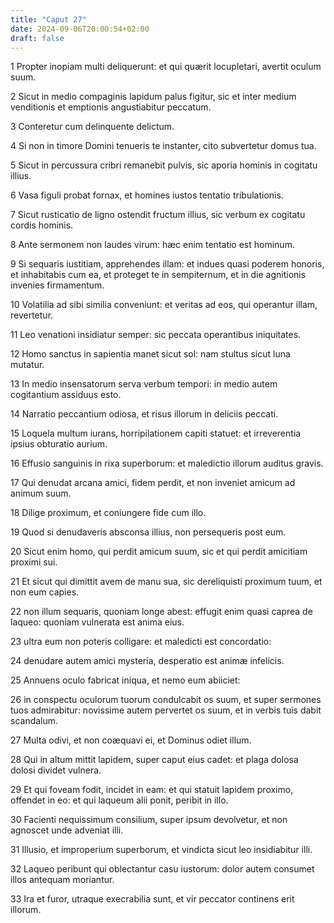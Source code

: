 ```yaml
---
title: "Caput 27"
date: 2024-09-06T20:00:54+02:00
draft: false
---
```



1 Propter inopiam multi deliquerunt: et qui quærit locupletari, avertit oculum suum.

2 Sicut in medio compaginis lapidum palus figitur, sic et inter medium venditionis et emptionis angustiabitur peccatum.

3 Conteretur cum delinquente delictum.

4 Si non in timore Domini tenueris te instanter, cito subvertetur domus tua.

5 Sicut in percussura cribri remanebit pulvis, sic aporia hominis in cogitatu illius.

6 Vasa figuli probat fornax, et homines iustos tentatio tribulationis.

7 Sicut rusticatio de ligno ostendit fructum illius, sic verbum ex cogitatu cordis hominis.

8 Ante sermonem non laudes virum: hæc enim tentatio est hominum.

9 Si sequaris iustitiam, apprehendes illam: et indues quasi poderem honoris, et inhabitabis cum ea, et proteget te in sempiternum, et in die agnitionis invenies firmamentum.

10 Volatilia ad sibi similia conveniunt: et veritas ad eos, qui operantur illam, revertetur.

11 Leo venationi insidiatur semper: sic peccata operantibus iniquitates.

12 Homo sanctus in sapientia manet sicut sol: nam stultus sicut luna mutatur.

13 In medio insensatorum serva verbum tempori: in medio autem cogitantium assiduus esto.

14 Narratio peccantium odiosa, et risus illorum in deliciis peccati.

15 Loquela multum iurans, horripilationem capiti statuet: et irreverentia ipsius obturatio aurium.

16 Effusio sanguinis in rixa superborum: et maledictio illorum auditus gravis.

17 Qui denudat arcana amici, fidem perdit, et non inveniet amicum ad animum suum.

18 Dilige proximum, et coniungere fide cum illo.

19 Quod si denudaveris absconsa illius, non persequeris post eum.

20 Sicut enim homo, qui perdit amicum suum, sic et qui perdit amicitiam proximi sui.

21 Et sicut qui dimittit avem de manu sua, sic dereliquisti proximum tuum, et non eum capies.

22 non illum sequaris, quoniam longe abest: effugit enim quasi caprea de laqueo: quoniam vulnerata est anima eius.

23 ultra eum non poteris colligare: et maledicti est concordatio:

24 denudare autem amici mysteria, desperatio est animæ infelicis.

25 Annuens oculo fabricat iniqua, et nemo eum abiiciet:

26 in conspectu oculorum tuorum condulcabit os suum, et super sermones tuos admirabitur: novissime autem pervertet os suum, et in verbis tuis dabit scandalum.

27 Multa odivi, et non coæquavi ei, et Dominus odiet illum.

28 Qui in altum mittit lapidem, super caput eius cadet: et plaga dolosa dolosi dividet vulnera.

29 Et qui foveam fodit, incidet in eam: et qui statuit lapidem proximo, offendet in eo: et qui laqueum alii ponit, peribit in illo.

30 Facienti nequissimum consilium, super ipsum devolvetur, et non agnoscet unde adveniat illi.

31 Illusio, et improperium superborum, et vindicta sicut leo insidiabitur illi.

32 Laqueo peribunt qui oblectantur casu iustorum: dolor autem consumet illos antequam moriantur.

33 Ira et furor, utraque execrabilia sunt, et vir peccator continens erit illorum.

